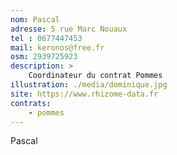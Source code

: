 ```yaml
---
nom: Pascal
adresse: 5 rue Marc Nouaux
tel : 0677447453
mail: keronos@free.fr
osm: 2939725923
description: >
    Coordinateur du contrat Pommes
illustration: ./media/dominique.jpg
site: https://www.rhizome-data.fr
contrats:
    - pommes
---
```


Pascal
